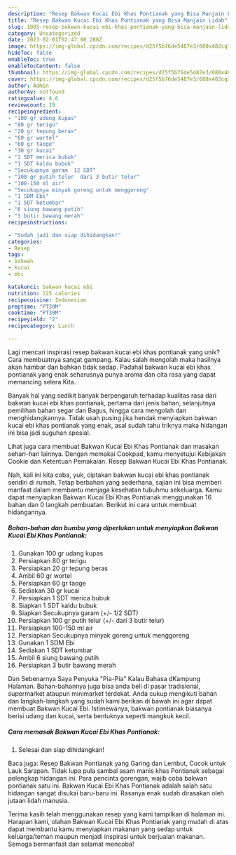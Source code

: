 ```yaml
---
description: "Resep Bakwan Kucai Ebi Khas Pontianak yang Bisa Manjain Lidah"
title: "Resep Bakwan Kucai Ebi Khas Pontianak yang Bisa Manjain Lidah"
slug: 1805-resep-bakwan-kucai-ebi-khas-pontianak-yang-bisa-manjain-lidah
category: Uncategorized
date: 2023-02-01T02:47:08.288Z
image: https://img-global.cpcdn.com/recipes/d25f5b76de5487e3/680x482cq70/bakwan-kucai-ebi-khas-pontianak-foto-resep-utama.jpg
hideToc: false
enableToc: true
enableTocContent: false
thumbnail: https://img-global.cpcdn.com/recipes/d25f5b76de5487e3/680x482cq70/bakwan-kucai-ebi-khas-pontianak-foto-resep-utama.jpg
cover: https://img-global.cpcdn.com/recipes/d25f5b76de5487e3/680x482cq70/bakwan-kucai-ebi-khas-pontianak-foto-resep-utama.jpg
author: Admin
authorAv: notfound
ratingvalue: 4.6
reviewcount: 19
recipeingredient:
- "100 gr udang kupas"
- "80 gr terigu"
- "20 gr tepung beras"
- "60 gr wortel"
- "60 gr taoge"
- "30 gr kucai"
- "1 SDT merica bubuk"
- "1 SDT kaldu bubuk"
- "Secukupnya garam  12 SDT"
- "100 gr putih telur  dari 3 butir telur"
- "100-150 ml air"
- "Secukupnya minyak goreng untuk menggoreng"
- "1 SDM Ebi"
- "1 SDT ketumbar"
- "6 siung bawang putih"
- "3 butir bawang merah"
recipeinstructions:

- "Sudah jadi dan siap dihidangkan!"
categories:
- Resep
tags:
- bakwan
- kucai
- ebi

katakunci: bakwan kucai ebi 
nutrition: 225 calories
recipecuisine: Indonesian
preptime: "PT39M"
cooktime: "PT30M"
recipeyield: "2"
recipecategory: Lunch

---
```





Lagi mencari inspirasi resep bakwan kucai ebi khas pontianak yang unik? Cara membuatnya sangat gampang. Kalau salah mengolah maka hasilnya akan hambar dan bahkan tidak sedap. Padahal bakwan kucai ebi khas pontianak yang enak seharusnya punya aroma dan cita rasa yang dapat memancing selera Kita.





Banyak hal yang sedikit banyak berpengaruh terhadap kualitas rasa dari bakwan kucai ebi khas pontianak, pertama dari jenis bahan, selanjutnya pemilihan bahan segar dan Bagus, hingga cara mengolah dan menghidangkannya. Tidak usah pusing jika hendak menyiapkan bakwan kucai ebi khas pontianak yang enak,      asal sudah tahu triknya maka hidangan ini bisa jadi suguhan spesial.














Lihat juga cara membuat Bakwan Kucai Ebi Khas Pontianak dan masakan sehari-hari lainnya. Dengan memakai Cookpad, kamu menyetujui Kebijakan Cookie dan Ketentuan Pemakaian. Resep Bakwan Kucai Ebi Khas Pontianak.






Nah, kali ini kita coba, yuk, ciptakan bakwan kucai ebi khas pontianak sendiri di rumah. Tetap berbahan yang sederhana, sajian ini bisa memberi manfaat dalam membantu menjaga kesehatan tubuhmu sekeluarga. Kamu dapat menyiapkan Bakwan Kucai Ebi Khas Pontianak menggunakan 16 bahan dan 0 langkah pembuatan. Berikut ini cara untuk membuat hidangannya.

<!--inarticleads1-->

##### Bahan-bahan dan bumbu yang diperlukan untuk menyiapkan Bakwan Kucai Ebi Khas Pontianak:

1. Gunakan 100 gr udang kupas
1. Persiapkan 80 gr terigu
1. Persiapkan 20 gr tepung beras
1. Ambil 60 gr wortel
1. Persiapkan 60 gr taoge
1. Sediakan 30 gr kucai
1. Persiapkan 1 SDT merica bubuk
1. Siapkan 1 SDT kaldu bubuk
1. Siapkan Secukupnya garam (+/- 1/2 SDT)
1. Persiapkan 100 gr putih telur (+/- dari 3 butir telur)
1. Persiapkan 100-150 ml air
1. Persiapkan Secukupnya minyak goreng untuk menggoreng
1. Gunakan 1 SDM Ebi
1. Sediakan 1 SDT ketumbar
1. Ambil 6 siung bawang putih
1. Persiapkan 3 butir bawang merah


Dan Sebenarnya Saya Penyuka &#34;Pia-Pia&#34; Kalau Bahasa dKampung Halaman. Bahan-bahannya juga bisa anda beli di pasar tradisional, supermarket ataupun minimarket terdekat. Anda cukup mengikuti bahan dan langkah-langkah yang sudah kami berikan di bawah ini agar dapat membuat Bakwan Kucai Ebi. Istimewanya, bakwan pontianak biasanya berisi udang dan kucai, serta bentuknya seperti mangkuk kecil. 

<!--inarticleads2-->

##### Cara memasak Bakwan Kucai Ebi Khas Pontianak:


1. Selesai dan siap dihidangkan!

Baca juga: Resep Bakwan Pontianak yang Garing dan Lembut, Cocok untuk Lauk Sarapan. Tidak lupa pula sambal asam manis khas Pontianak sebagai pelengkap hidangan ini. Para pencinta gorengan, wajib coba bakwan pontianak satu ini. Bakwan Kucai Ebi Khas Pontianak adalah salah satu hidangan sangat disukai baru-baru ini. Rasanya enak sudah dirasakan oleh jutaan lidah manusia. 

Terima kasih telah menggunakan resep yang kami tampilkan di halaman ini. Harapan kami, olahan Bakwan Kucai Ebi Khas Pontianak yang mudah di atas dapat membantu kamu menyiapkan makanan yang sedap untuk keluarga/teman maupun menjadi inspirasi untuk berjualan makanan. Semoga bermanfaat dan selamat mencoba!
